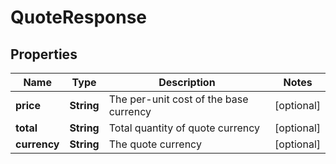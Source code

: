 
# QuoteResponse

## Properties
Name | Type | Description | Notes
------------ | ------------- | ------------- | -------------
**price** | **String** | The per-unit cost of the base currency |  [optional]
**total** | **String** | Total quantity of quote currency |  [optional]
**currency** | **String** | The quote currency |  [optional]




